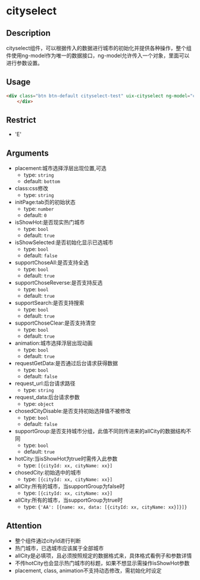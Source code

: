 # cityselect
## Description

cityselect组件，可以根据传入的数据进行城市的初始化并提供各种操作，整个组件使用ng-model作为唯一的数据接口，ng-model允许传入一个对象，里面可以进行参数设置。

## Usage

``` html
<div class="btn btn-default cityselect-test" uix-cityselect ng-model="config">城市选择</div>
    </div>
```
## Restrict
- 'E'

## Arguments

- placement:城市选择浮层出现位置,可选
  - type: `string`
  - default: `bottom`
- class:css修改
  - type: `string`
- initPage:tab页的初始状态
  - type: `number`
  - default: `0`
- isShowHot:是否现实热门城市
  - type: `bool`
  - default: `true`
- isShowSelected:是否初始化显示已选城市
  - type: `bool`
  - default: `false`
- supportChoseAll:是否支持全选
  - type: `bool`
  - default: `true`
- supportChoseReverse:是否支持反选
  - type: `bool`
  - default: `true`
- supportSearch:是否支持搜索
  - type: `bool`
  - default: `true`
- supportChoseClear:是否支持清空
  - type: `bool`
  - default: `true`
- animation:城市选择浮层出现动画
  - type: `bool`
  - default: `true`
- requestGetData:是否通过后台请求获得数据
  - type: `bool`
  - default: `false`
- request_url:后台请求路径
  - type: `string`
- request_data:后台请求参数
  - type: `object`
- chosedCityDisable:是否支持初始选择值不被修改
  - type: `bool`
  - default: `false`
- supportGroup:是否支持城市分组，此值不同则传进来的allCity的数据结构不同
  - type: `bool`
  - default: `true`
- hotCity:当isShowHot为true时需传入此参数
  - type: `[{cityId: xx, cityName: xx}]`
- chosedCity:初始选中的城市
  - type: `[{cityId: xx, cityName: xx}]`
- allCity:所有的城市，当supportGroup为false时
  - type: `[{cityId: xx, cityName: xx}]`
- allCity:所有的城市，当supportGroup为true时
  - type: `{'AA': [{name: xx, data: [{cityId: xx, cityName: xx}]}]}`

## Attention

* 整个组件通过cityId进行判断
* 热门城市，已选城市应该属于全部城市
* allCity是必填项，且必须按照规定的数据格式来，具体格式看例子和参数详情
* 不传hotCity也会显示热门城市的标题，如果不想显示需操作isShowHot参数
* placement, class, animation不支持动态修改，需初始化时设定



